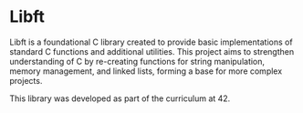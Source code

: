 # Libft

Libft is a foundational C library created to provide basic implementations of standard C functions and additional utilities. This project aims to strengthen understanding of C by re-creating functions for string manipulation, memory management, and linked lists, forming a base for more complex projects.

This library was developed as part of the curriculum at 42.
